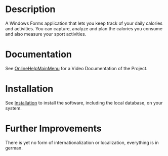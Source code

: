 Description
==========
A Windows Forms application that lets you keep track of your daily calories and activities. You can capture, analyze and plan the calories you consume and also measure your sport activities.

Documentation
==========
See [OnlineHelpMainMenu](/OnlineHelpMainMenu) for a Video Documentation of the Project.

Installation
==========
See [Installation](/Installation) to install the software, including the local database, on your system.

Further Improvements
==========
There is yet no form of internationalization or localization, everything is in german.
